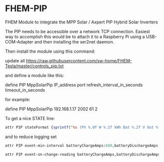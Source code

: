 # FHEM-PIP
FHEM Module to integrate the MPP Solar / Axpert PIP Hybrid Solar Inverters

The PIP needs to be accessible over a network TCP connection. Easiest way to accomplish this would be to
attach it to a Raspberry Pi using a USB-COM-Adapter and then installing the ser2net daemon.

Then install the module using this command:

update all https://raw.githubusercontent.com/sw-home/FHEM-Tesla/master/controls_pip.txt

and define a module like this:

define PIP MppSolarPip IP_address port refresh_interval_in_seconds timeout_in_seconds

for example:

define PIP MppSolarPip 192.168.1.17 2002 61 2

To get a nice STATE line:

```perl
attr PIP stateFormat {sprintf("%s (PV %.0f W %.2f kWh Bat %.2f V Out %.0f W)",ReadingsVal("PIP","state",0),ReadingsVal("PIP","pvPower",0),ReadingsVal("PIP","solarEnergyDay",0),ReadingsVal("PIP","batteryVoltage",0),ReadingsVal("PIP","outputPower",0))}
```

and to reduce logging set

```perl
attr PIP event-min-interval batteryChargeAmps:600,batteryDischargeAmps:600,batterySoC,batteryVoltage,opMode,outputLoad:600,outputPower:600,outputVA:600,pvPower,solarEnergyDay

attr PIP event-on-change-reading batteryChargeAmps,batteryDischargeAmps,batterySoC,batteryVoltage,opMode,outputLoad,outputPower,outputVA,pvPower,solarEnergyDay
```

